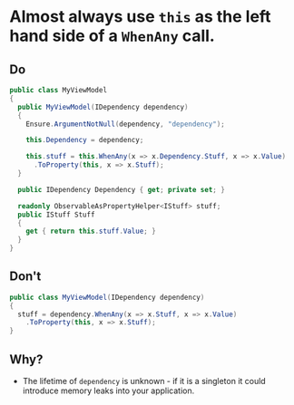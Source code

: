 # Almost always use `this` as the left hand side of a `WhenAny` call.

## Do
```csharp
public class MyViewModel
{
  public MyViewModel(IDependency dependency)
  {
    Ensure.ArgumentNotNull(dependency, "dependency");

    this.Dependency = dependency;

    this.stuff = this.WhenAny(x => x.Dependency.Stuff, x => x.Value)
      .ToProperty(this, x => x.Stuff);
  }

  public IDependency Dependency { get; private set; }

  readonly ObservableAsPropertyHelper<IStuff> stuff;
  public IStuff Stuff
  {
    get { return this.stuff.Value; }
  }
}
```

## Don't
```csharp
public class MyViewModel(IDependency dependency)
{
  stuff = dependency.WhenAny(x => x.Stuff, x => x.Value)
    .ToProperty(this, x => x.Stuff);
}
```

## Why?
* The lifetime of `dependency` is unknown - if it is a singleton it
 could introduce memory leaks into your application.